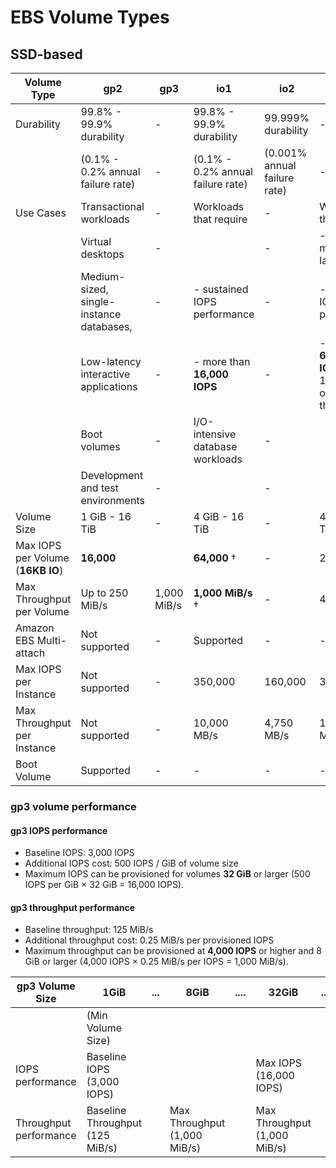 # EBS Volume Types

## SSD-based

| Volume Type                       | gp2                                      | gp3         | io1                               | io2                          | io2 Block Express ‡                                      |
| --------------------------------- | ---------------------------------------- | ----------- | --------------------------------- | ---------------------------- | -------------------------------------------------------- |
| Durability                        | 99.8% - 99.9% durability                 | -           | 99.8% - 99.9% durability          | 99.999% durability           | -                                                        |
|                                   | (0.1% - 0.2% annual failure rate)        | -           | (0.1% - 0.2% annual failure rate) | (0.001% annual failure rate) | -                                                        |
| Use Cases                         | Transactional workloads                  | -           | Workloads that require            | -                            | Workloads that require                                   |
|                                   | Virtual desktops                         | -           |                                   | -                            | - Sub-millisecond latency                                |
|                                   | Medium-sized, single-instance databases, | -           | - sustained IOPS performance      | -                            | - Sustained IOPS performance                             |
|                                   | Low-latency interactive applications     | -           | - more than **16,000 IOPS**       | -                            | - More than **64,000 IOPS** or 1,000 MiB/s of throughput |
|                                   | Boot volumes                             | -           | I/O-intensive database workloads  | -                            |                                                          |
|                                   | Development and test environments        | -           |                                   | -                            |                                                          |
| Volume Size                       | 1 GiB - 16 TiB                           | -           | 4 GiB - 16 TiB                    | -                            | 4 GiB - 64 TiB                                           |
| Max IOPS per Volume (**16KB IO**) | **16,000**                               |             | **64,000** †                      | -                            | 256,000                                                  |
| Max Throughput per Volume         | Up to 250 MiB/s                          | 1,000 MiB/s | **1,000 MiB/s** †                 | -                            | 4,000 MiB/s                                              |
| Amazon EBS Multi-attach           | Not supported                            | -           | Supported                         | -                            | -                                                        |
| Max IOPS per Instance             | Not supported                            | -           | 350,000                           | 160,000                      | 350.000                                                  |
| Max Throughput per Instance       | Not supported                            | -           | 10,000 MB/s                       | 4,750 MB/s                   | 10,000 MB/s                                              |
| Boot Volume                       | Supported                                | -           | -                                 | -                            | -                                                        |

### gp3 volume performance

#### gp3 IOPS performance

- Baseline IOPS: 3,000 IOPS
- Additional IOPS cost: 500 IOPS / GiB of volume size
- Maximum IOPS can be provisioned for volumes **32 GiB** or larger (500 IOPS per GiB × 32 GiB = 16,000 IOPS).

#### gp3 throughput performance

- Baseline throughput: 125 MiB/s
- Additional throughput cost: 0.25 MiB/s per provisioned IOPS
- Maximum throughput can be provisioned at **4,000 IOPS** or higher and 8 GiB or larger (4,000 IOPS × 0.25 MiB/s per IOPS = 1,000 MiB/s).

| gp3 Volume Size        | 1GiB                            | ... | 8GiB                         | .... | 32GiB                        | ... | 16TiB              |
| ---------------------- | ------------------------------- | --- | ---------------------------- | ---- | ---------------------------- | --- | ------------------ |
|                        | (Min Volume Size)               |     |                              |      |                              |     | (Max Volume Size ) |
| IOPS performance       | Baseline IOPS (3,000 IOPS)      |     |                              |      | Max IOPS (16,000 IOPS)       |     |                    |
| Throughput performance | Baseline Throughput (125 MiB/s) |     | Max Throughput (1,000 MiB/s) |      | Max Throughput (1,000 MiB/s) |     |                    |
